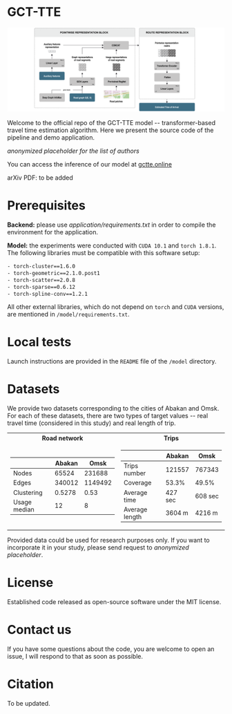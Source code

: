 # GCT-TTE

![Pipeline_image](resources/TTE_pipeline_rev2_w.png#gh-light-mode-only)

Welcome to the official repo of the GCT-TTE model -- transformer-based travel time estimation algorithm. Here we present the source code of the pipeline and demo application.

*anonymized placeholder for the list of authors*

You can access the inference of our model at [gctte.online](http://gctte.online)

arXiv PDF: to be added

# Prerequisites 

**Backend:** please use *application/requirements.txt* in order to compile the environment for the application. 

**Model:** the experiments were conducted with `CUDA 10.1` and `torch 1.8.1`. The following libraries must be compatible with this software setup:
```
- torch-cluster==1.6.0
- torch-geometric==2.1.0.post1
- torch-scatter==2.0.8
- torch-sparse==0.6.12
- torch-spline-conv==1.2.1
```
All other external libraries, which do not depend on `torch` and `CUDA` versions, are mentioned in `/model/requirements.txt`.

# Local tests

Launch instructions are provided in the `README` file of the `/model` directory.

# Datasets

We provide two datasets corresponding to the cities of Abakan and Omsk. For each of these datasets, there are two types of target values -- real travel time (considered in this study) and real length of trip. 

<table>
<tr><th>Road network</th><th>Trips</th></tr>
<tr><td>

| | Abakan | Omsk |
|--|--|--|
|Nodes| 65524 | 231688 |
|Edges| 340012 |  1149492 |
|Clustering| 0.5278 | 0.53 |
|Usage median| 12 | 8 |
 
</td><td>

| | Abakan | Omsk |
|--|--|--|
|Trips number|  121557| 767343 |
|Coverage| 53.3% |  49.5% |
|Average time| 427 sec | 608 sec |
|Average length| 3604 m | 4216 m |

</td></tr> </table>

Provided data could be used for research purposes only. If you want to incorporate it in your study, please send request to *anonymized placeholder*.

# License

Established code released as open-source software under the MIT license.

# Contact us

If you have some questions about the code, you are welcome to open an issue, I will respond to that as soon as possible.

# Citation

To be updated.

```
```
